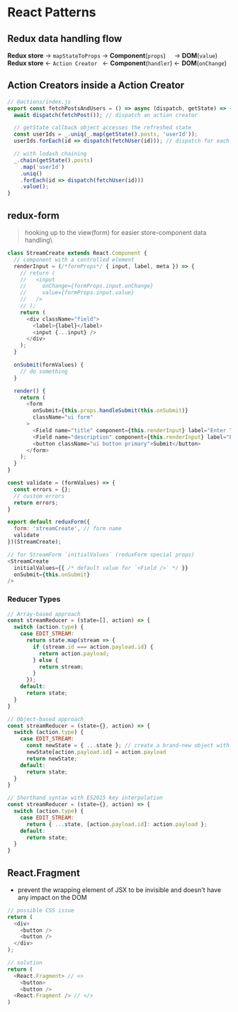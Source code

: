 # React Patterns

## Redux data handling flow
**Redux store** &rarr; `mapStateToProps` &rarr; **Component**(`props`)&nbsp;&nbsp;&nbsp;&nbsp; &rarr; **DOM**(`value`)\
**Redux store** &larr; `Action Creator`&nbsp;&nbsp; &larr; **Component**(`handler`) &larr; **DOM**(`onChange`)

## Action Creators inside a Action Creator
```javascript
// @actions/index.js
export const fetchPostsAndUsers = () => async (dispatch, getState) => {
  await dispatch(fetchPost()); // dispatch an action creator

  // getState callback object accesses the refreshed state
  const userIds = _.uniq(_.map(getState().posts, 'userId'));
  userIds.forEach(id => dispatch(fetchUser(id))); // dispatch for each unique id's

  // with lodash chaining
  _.chain(getState().posts)
    .map('userId')
    .uniq()
    .forEach(id => dispatch(fetchUser(id)))
    .value();
}
```

## redux-form
> hooking up to the view(form) for easier store-component data handling\
```javascript
class StreamCreate extends React.Component {
  // component with a controlled element
  renderInput = (/*formProps*/ { input, label, meta }) => {
    // return (
    //   <input
    //     onChange={formProps.input.onChange}
    //     value={formProps.input.value}
    //   />
    // );
    return (
      <div className="field">
        <label>{label}</label>
        <input {...input} />
      </div>
    );
  }

  onSubmit(formValues) {
    // do something
  }

  render() {
    return (
      <form
        onSubmit={this.props.handleSubmit(this.onSubmit)}
        className="ui form"
      >
        <Field name="title" component={this.renderInput} label="Enter Title" />
        <Field name="description" component={this.renderInput} label="Enter Description" />
        <button className="ui button primary">Submit</button>
      </form>
    );
  }
}

const validate = (formValues) => {
  const errors = {};
  // custom errors
  return errors;
}

export default reduxForm({
  form: 'streamCreate', // form name
  validate
})(StreamCreate);
```
```javascript
// for StreamForm `initialValues` (reduxForm special props)
<StreamCreate
  initialValues={{ /* default value for `<Field />` */ }}
  onSubmit={this.onSubmit}
/>
```


### Reducer Types
```javascript
// Array-based approach
const streamReducer = (state=[], action) => {
  switch (action.type) {
    case EDIT_STREAM:
      return state.map(stream => {
        if (stream.id === action.payload.id) {
          return action.payload;
        } else {
          return stream;
        }
      });
    default:
      return state;
  }
}

// Object-based approach
const streamReducer = (state={}, action) => {
  switch (action.type) {
    case EDIT_STREAM:
      const newState = { ...state }; // create a brand-new object with the same key-value pairs
      newState[action.payload.id] = action.payload
      return newState;
    default:
      return state;
  }
}

// Shorthand syntax with ES2015 key interpolation
const streamReducer = (state={}, action) => {
  switch (action.type) {
    case EDIT_STREAM:
      return { ...state, [action.payload.id]: action.payload };
    default:
      return state;
  }
}
```

## React.Fragment
* prevent the wrapping element of JSX to be invisible and doesn't have any impact on the DOM
```javascript
// possible CSS issue
return (
  <div>
    <button />
    <button />
  </div>
);

// solution
return (
  <React.Fragment> // <>
    <button>
    <button />
  <React.Fragment /> // </>
)
```